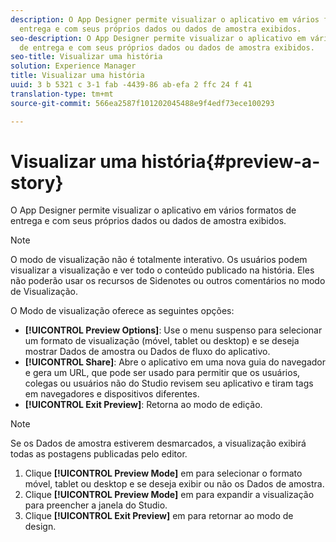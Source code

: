 ```yaml
---
description: O App Designer permite visualizar o aplicativo em vários formatos de
  entrega e com seus próprios dados ou dados de amostra exibidos.
seo-description: O App Designer permite visualizar o aplicativo em vários formatos
  de entrega e com seus próprios dados ou dados de amostra exibidos.
seo-title: Visualizar uma história
solution: Experience Manager
title: Visualizar uma história
uuid: 3 b 5321 c 3-1 fab -4439-86 ab-efa 2 ffc 24 f 41
translation-type: tm+mt
source-git-commit: 566ea2587f101202045488e9f4edf73ece100293

---
```



# Visualizar uma história{#preview-a-story}

O App Designer permite visualizar o aplicativo em vários formatos de entrega e com seus próprios dados ou dados de amostra exibidos.

>[!NOTE]
>
>O modo de visualização não é totalmente interativo. Os usuários podem visualizar a visualização e ver todo o conteúdo publicado na história. Eles não poderão usar os recursos de Sidenotes ou outros comentários no modo de Visualização.

O Modo de visualização oferece as seguintes opções:

* **[!UICONTROL Preview Options]**: Use o menu suspenso para selecionar um formato de visualização (móvel, tablet ou desktop) e se deseja mostrar Dados de amostra ou Dados de fluxo do aplicativo.
* **[!UICONTROL Share]**: Abre o aplicativo em uma nova guia do navegador e gera um URL, que pode ser usado para permitir que os usuários, colegas ou usuários não do Studio revisem seu aplicativo e tiram tags em navegadores e dispositivos diferentes.
* **[!UICONTROL Exit Preview]**: Retorna ao modo de edição.

>[!NOTE]
>
>Se os Dados de amostra estiverem desmarcados, a visualização exibirá todas as postagens publicadas pelo editor.

1. Clique **[!UICONTROL Preview Mode]** em para selecionar o formato móvel, tablet ou desktop e se deseja exibir ou não os Dados de amostra.
1. Clique **[!UICONTROL Preview Mode]** em para expandir a visualização para preencher a janela do Studio.
1. Clique **[!UICONTROL Exit Preview]** em para retornar ao modo de design.
